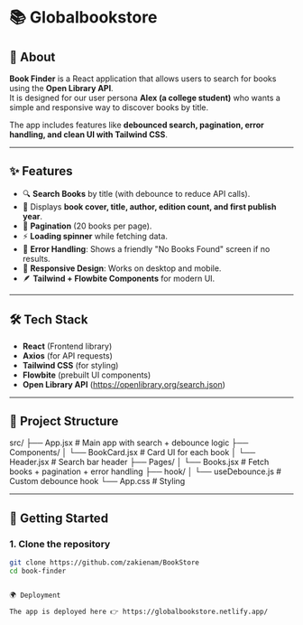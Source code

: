 # 📚 Globalbookstore

## 📖 About
**Book Finder** is a React application that allows users to search for books using the **Open Library API**.  
It is designed for our user persona **Alex (a college student)** who wants a simple and responsive way to discover books by title.  

The app includes features like **debounced search, pagination, error handling, and clean UI with Tailwind CSS**.

---

## ✨ Features
- 🔍 **Search Books** by title (with debounce to reduce API calls).
- 📘 Displays **book cover, title, author, edition count, and first publish year**.
- 📄 **Pagination** (20 books per page).
- ⚡ **Loading spinner** while fetching data.
- 🚫 **Error Handling**: Shows a friendly "No Books Found" screen if no results.
- 🎨 **Responsive Design**: Works on desktop and mobile.
- 🪶 **Tailwind + Flowbite Components** for modern UI.

---

## 🛠 Tech Stack
- **React** (Frontend library)
- **Axios** (for API requests)
- **Tailwind CSS** (for styling)
- **Flowbite** (prebuilt UI components)
- **Open Library API** (https://openlibrary.org/search.json)

---

## 📂 Project Structure

src/
├── App.jsx # Main app with search + debounce logic
├── Components/
│ └── BookCard.jsx # Card UI for each book
│ └── Header.jsx # Search bar header
├── Pages/
│ └── Books.jsx # Fetch books + pagination + error handling
├── hook/
│ └── useDebounce.js # Custom debounce hook
└── App.css # Styling 


---

## 🚀 Getting Started

### 1. Clone the repository
```bash
git clone https://github.com/zakienam/BookStore
cd book-finder


🌍 Deployment

The app is deployed here 👉 https://globalbookstore.netlify.app/
